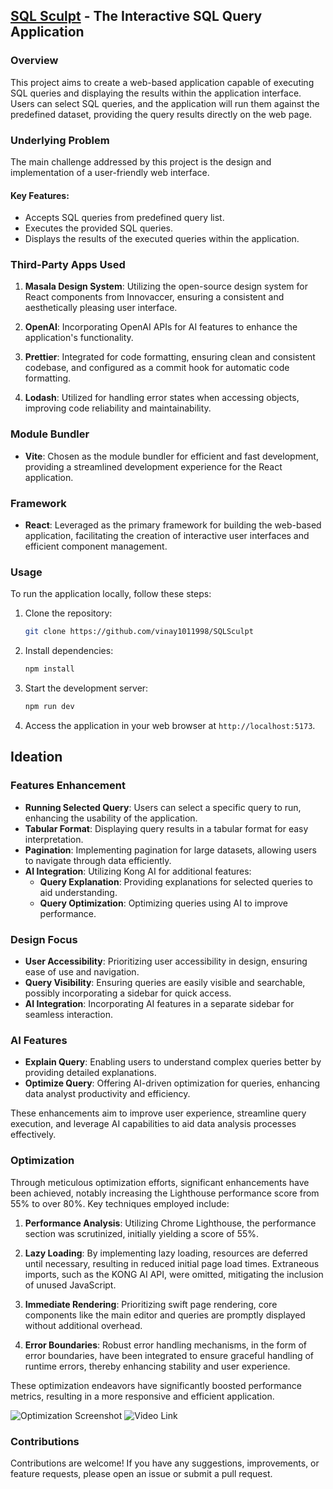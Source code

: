 ## [SQL Sculpt](https://661243f846501d820739b70b--dashing-sherbet-a8e103.netlify.app/) - The Interactive SQL Query Application

### Overview

This project aims to create a web-based application capable of executing SQL queries and displaying the results within the application interface. Users can select SQL queries, and the application will run them against the predefined dataset, providing the query results directly on the web page.

### Underlying Problem

The main challenge addressed by this project is the design and implementation of a user-friendly web interface. 

#### Key Features:

- Accepts SQL queries from predefined query list.
- Executes the provided SQL queries.
- Displays the results of the executed queries within the application.

### Third-Party Apps Used

1. **Masala Design System**: Utilizing the open-source design system for React components from Innovaccer, ensuring a consistent and aesthetically pleasing user interface.

2. **OpenAI**: Incorporating OpenAI APIs for AI features to enhance the application's functionality.

3. **Prettier**: Integrated for code formatting, ensuring clean and consistent codebase, and configured as a commit hook for automatic code formatting.

4. **Lodash**: Utilized for handling error states when accessing objects, improving code reliability and maintainability.

### Module Bundler

- **Vite**: Chosen as the module bundler for efficient and fast development, providing a streamlined development experience for the React application.

### Framework

- **React**: Leveraged as the primary framework for building the web-based application, facilitating the creation of interactive user interfaces and efficient component management.

### Usage

To run the application locally, follow these steps:

1. Clone the repository:

   ```bash
   git clone https://github.com/vinay1011998/SQLSculpt
   ```

2. Install dependencies:

   ```bash
   npm install
   ```

3. Start the development server:

   ```bash
   npm run dev
   ```

4. Access the application in your web browser at `http://localhost:5173`.

## Ideation

### Features Enhancement
- **Running Selected Query**: Users can select a specific query to run, enhancing the usability of the application.
- **Tabular Format**: Displaying query results in a tabular format for easy interpretation.
- **Pagination**: Implementing pagination for large datasets, allowing users to navigate through data efficiently.
- **AI Integration**: Utilizing Kong AI for additional features:
  - **Query Explanation**: Providing explanations for selected queries to aid understanding.
  - **Query Optimization**: Optimizing queries using AI to improve performance.

### Design Focus
- **User Accessibility**: Prioritizing user accessibility in design, ensuring ease of use and navigation.
- **Query Visibility**: Ensuring queries are easily visible and searchable, possibly incorporating a sidebar for quick access.
- **AI Integration**: Incorporating AI features in a separate sidebar for seamless interaction.

### AI Features
- **Explain Query**: Enabling users to understand complex queries better by providing detailed explanations.
- **Optimize Query**: Offering AI-driven optimization for queries, enhancing data analyst productivity and efficiency.

These enhancements aim to improve user experience, streamline query execution, and leverage AI capabilities to aid data analysis processes effectively.

### Optimization

Through meticulous optimization efforts, significant enhancements have been achieved, notably increasing the Lighthouse performance score from 55% to over 80%. Key techniques employed include:

1. **Performance Analysis**: Utilizing Chrome Lighthouse, the performance section was scrutinized, initially yielding a score of 55%.

2. **Lazy Loading**: By implementing lazy loading, resources are deferred until necessary, resulting in reduced initial page load times. Extraneous imports, such as the KONG AI API, were omitted, mitigating the inclusion of unused JavaScript.

3. **Immediate Rendering**: Prioritizing swift page rendering, core components like the main editor and queries are promptly displayed without additional overhead.

4. **Error Boundaries**: Robust error handling mechanisms, in the form of error boundaries, have been integrated to ensure graceful handling of runtime errors, thereby enhancing stability and user experience.

These optimization endeavors have significantly boosted performance metrics, resulting in a more responsive and efficient application.


![Optimization Screenshot](https://drive.google.com/file/d/1WyAx8aBIqQejdOM0VEV05hysVM0QTae_/view?usp=sharing)
![Video Link]()

### Contributions

Contributions are welcome! If you have any suggestions, improvements, or feature requests, please open an issue or submit a pull request.
